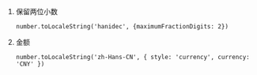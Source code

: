 1. 保留两位小数 

   ```
   number.toLocaleString('hanidec', {maximumFractionDigits: 2})
   ```

2. 金额

   ```
   number.toLocaleString('zh-Hans-CN', { style: 'currency', currency: 'CNY' })
   ```

   